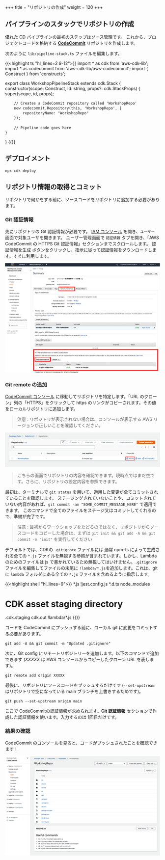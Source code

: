 +++
title = "リポジトリの作成"
weight = 120
+++

## パイプラインのスタックでリポジトリの作成
優れた CD パイプラインの最初のステップはソース管理です。
これから、プロジェクトコードを格納する [**CodeCommit**](https://aws.amazon.com/jp/codecommit/) リポジトリを作成します。

次のように `lib/pipeline-stack.ts` ファイルを編集します。

{{<highlight ts "hl_lines=2 9-12">}}
import * as cdk from 'aws-cdk-lib';
import * as codecommit from 'aws-cdk-lib/aws-codecommit';
import { Construct } from 'constructs';

export class WorkshopPipelineStack extends cdk.Stack {
    constructor(scope: Construct, id: string, props?: cdk.StackProps) {
        super(scope, id, props);

        // Creates a CodeCommit repository called 'WorkshopRepo'
        new codecommit.Repository(this, 'WorkshopRepo', {
            repositoryName: "WorkshopRepo"
        });

        // Pipeline code goes here
    }
}
{{</highlight>}}

## デプロイメント

```
npx cdk deploy
```

## リポジトリ情報の取得とコミット
リポジトリで何かをする前に、ソースコードをリポジトリに追加する必要があります。

### Git 認証情報
先にリポジトリの Git 認証情報が必要です。
[IAM コンソール](https://console.aws.amazon.com/iam) を開き、`ユーザー` 画面で対象ユーザを開きます。
ユーザー管理画面で `認証情報` タブを開き、「AWS CodeCommit の HTTPS Git 認証情報」セクションまでスクロールします。
認証情報を生成 ボタンをクリックし、指示に従って認証情報をダウンロードします。すぐに利用します。

![](./git-cred.png)

### Git remote の追加
[CodeCommit コンソール](https://console.aws.amazon.com/codesuite/codecommit/repositories) に移動してリポジトリを特定します。「URL のクローン」列の「HTTPS」をクリックして https のリンクがコピーされます。その値をローカルリポジトリに追加します。

> 注意 : リポジトリが表示されない場合は、コンソールが表示する AWS リージョンが正しいことを確認してください。

![](./clone-repo.png)

> こちらの画面でリポジトリの内容を確認できます。現時点ではまだ空です。さらに、リポジトリの設定内容を参照できます。


最初は、ターミナルで `git status` を用いて、適用した変更が全てコミットされていることを確認します。
ステージングされていないことや、コミットされていない内容があれば、`git commit -am "SOME_COMMIT_MESSAGE_HERE"` で適用できます。
このコマンドで全てのファイルをステージ又はコミットしてくれるので、準備が完了です。

> 注意 : 最初からワークショップをたどるのではなく、リポジトリからソースコードをコピーした場合は、まずは `git init && git add -A && git commit -m "init"` を実行してください

デフォルトでは、CDKの `.gitignore` ファイルには 通常 npm-ts によって生成される全ての `*.js` ファイルを無視する参照が含まれています。しかし、Lambda のためのファイルは js で書かれているため無視してはいけません。`.gitignore` ファイルを編集してファイルの末尾に `!lambda/*.js`を追加します。これは、git に `lambda` フォルダにある全ての `*.js` ファイルを含めるように指示します。

{{<highlight shell "hl_lines=9">}}
*.js
!jest.config.js
*.d.ts
node_modules

# CDK asset staging directory
.cdk.staging
cdk.out
!lambda/*.js
{{</highlight>}}

コードを CodeCommit にプッシュする前に、ローカル git に変更をコミットする必要があります。

```
git add -A && git commit -m "Updated .gitignore"
```

次に、Git config にリモートリポジトリーを追加します。以下のコマンドで追加できます (*XXXXX* は AWS コンソールからコピーしたクローン URL を表します)。

```
git remote add origin XXXXX
```

最後に、リポジトリにソースコードをプッシュするだけです (`--set-upstream` はリポジトリで空になっている main ブランチを上書きするためです)。

```
git push --set-upstream origin main
```

ここで CodeCommitの認証情報が求められます。**Git 認証情報** セクションで作成した認証情報を使います。入力するのは 1回目だけです。

### 結果の確認
CodeCommit のコンソールを見ると、コードがプッシュされたことを確認できます！

![](./repo-code.png)
